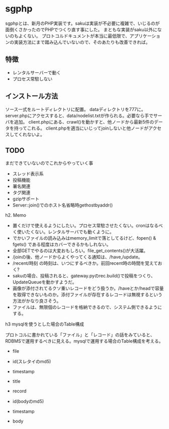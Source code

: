 # sgphp

sgphpとは、新月のPHP実装です。sakuは実装が不必要に複雑で、いじるのが面倒くさかったのでPHPでつくり直す事にした。
まともな実装がsaku以外にないのもよくない。
プロトコルドキュメントが本当に最低限で、アプリケーションの実装方法にまで踏み込んでいないので、そのあたりも改善できれば。

## 特徴

- レンタルサーバーで動く
- プロセス常駐しない

## インストール方法

ソース一式をルートディレクトリに配置。
dataディレクトリを777に。
server.phpにアクセスすると、data/nodelist.txtが作られる。必要なら手でサーバを追加。
client.phpにある、crawl()を動かすと、他ノードから最新5件のデータを持ってこれる。
client.phpを適当にいじってjoinしないと他ノードがアクセスしてくれないよ。

## TODO

まだできていないのでこれからやっていく事

- スレッド表示系
- 投稿機能
- 署名関連
- タグ関連
- gzipサポート
- Server::join()でのホスト名省略時gethostbyaddr()

h2. Memo

- 置くだけで使えるようにしたい。プロセス常駐させたくない。cronはなるべく使いたくない。レンタルサーバでも動くように。
- でかいファイルの読み込みはmemory_limitで落としてるけど、fopen() & fgets() である程度はカバーできるかもしれない。
- 全部GETでやるのは大変おもしろい。file_get_contents()が大活躍。
- /joinの後、他ノードからよくやってくる通知は、/have,/update。
- /recent/時刻 の時刻は、いつにするべきか。前回recent時の時間を覚えておく?
- sakuの場合、投稿されると、gateway.pyのrec.build()で投稿をつくり、UpdateQueueを動かすようだ。
- 画像が添付されてるクソ重いレコードをどう扱うか。/haveとか/headで容量を取得できないものか。添付ファイルが存在するレコードは無視するという方法がかなり良さそう。
- ファイルは、無限個のレコードを格納できるので、システム側できるようにする。

h3 mysqlを使うとした場合のTable構成

プロトコルに書かれている「ファイル」と「レコード」の話をみていると、RDBMSで運用するべきに見える。mysqlで運用する場合のTable構成を考える。

- file
 - id(スレタイのmd5)
 - timestamp
 - title

- record
 - id(bodyのmd5)
 - timestamp
 - body

